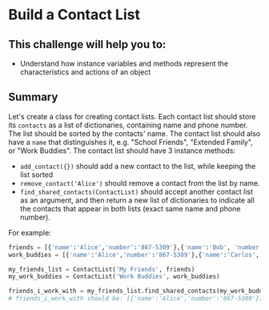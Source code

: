 # Build a Contact List

## This challenge will help you to:
- Understand how instance variables and methods represent the characteristics and actions of an object

## Summary

Let's create a class for creating contact lists. Each contact list should store its `contacts` as a list of dictionaries, containing name and phone number. The list should be sorted by the contacts' name. The contact list should also have a `name` that distinguishes it, e.g. "School Friends", "Extended Family", or "Work Buddies". 
The contact list should have 3 instance methods:
- `add_contact({})` should add a new contact to the list, while keeping the list sorted
- `remove_contact('Alice')` should remove a contact from the list by name.
- `find_shared_contacts(ContactList)` should accept another contact list as an argument, and then return a new list of dictionaries to indicate all the contacts that appear in both lists (exact same name and phone number).



For example:

```python
friends = [{'name':'Alice','number':'867-5309'},{'name':'Bob', 'number':'555-5555'}]
work_buddies = [{'name':'Alice','number':'867-5309'},{'name':'Carlos', 'number':'555-5555'}]

my_friends_list = ContactList('My Friends', friends)
my_work_buddies = ContactList('Work Buddies', work_buddies)

friends_i_work_with = my_friends_list.find_shared_contacts(my_work_buddies)
# friends_i_work_with should be: [{'name':'Alice','number':'867-5309'}]
```
